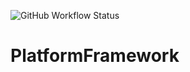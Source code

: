 ![GitHub Workflow Status](https://img.shields.io/github/workflow/status/vermilion/PlatformFramework/.NET%20Core)

# PlatformFramework
